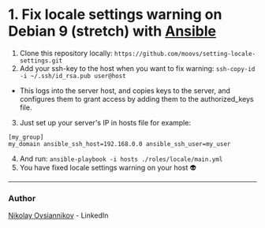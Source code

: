 # 1. Fix locale settings warning on Debian 9 (stretch) with [Ansible](https://www.ansible.com/)

1. Clone this repository locally:
```https://github.com/moovs/setting-locale-settings.git```
2. Add your ssh-key to the host when you want to fix warning:
```ssh-copy-id -i ~/.ssh/id_rsa.pub user@host```
- This logs into the server host, and copies keys to the server, and configures them to grant access by adding them to the authorized_keys file.
3. Just set up your server's IP in hosts file for example:
``` 
[my_group]
my_domain ansible_ssh_host=192.168.0.0 ansible_ssh_user=my_user
```
4. And run: 
```ansible-playbook -i hosts ./roles/locale/main.yml```
5. You have fixed locale settings warning on your host :alien:

***
### Author
[Nikolay Ovsiannikov](https://www.linkedin.com/in/nikolay-ovsiannikov/) - LinkedIn
